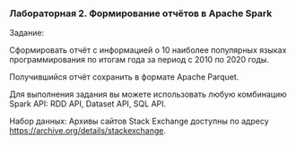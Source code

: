 ### Лабораторная 2. Формирование отчётов в Apache Spark

Задание:

Сформировать отчёт с информацией о 10 наиболее популярных языках программирования по итогам года за период с 2010 по 2020 годы. 

Получившийся отчёт сохранить в формате Apache Parquet.

Для выполнения задания вы можете использовать любую комбинацию Spark API: RDD API, Dataset API, SQL API.

Набор данных: Архивы сайтов Stack Exchange доступны по адресу https://archive.org/details/stackexchange.
